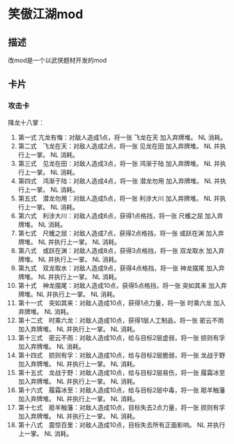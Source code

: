 # 笑傲江湖mod

## 描述
改mod是一个以武侠题材开发的mod

## 卡片

### 攻击卡

降龙十八掌：

1. 第一式  亢龙有悔：对敌人造成1点，将一张 飞龙在天 加入弃牌堆。 NL 消耗。
2. 第二式　飞龙在天：对敌人造成2点，将一张 见龙在田 加入弃牌堆。 NL 并执行上一掌。 NL 消耗。
3. 第三式　见龙在田：对敌人造成3点，将一张 鸿渐于陆 加入弃牌堆。 NL 并执行上一掌。 NL 消耗。
4. 第四式　鸿渐于陆：对敌人造成4点，将一张 潜龙勿用 加入弃牌堆。 NL 并执行上一掌。 NL 消耗。
5. 第五式　潜龙勿用：对敌人造成5点，将一张 利涉大川 加入弃牌堆。 NL 并执行上一掌。 NL 消耗。
6. 第六式　利涉大川：对敌人造成6点，获得1点格挡，将一张 尺蠖之屈 加入弃牌堆。 NL 消耗。
7. 第七式　尺蠖之屈：对敌人造成7点，获得2点格挡，将一张 或跃在渊 加入弃牌堆。 NL 并执行上一掌。 NL 消耗。
8. 第八式　或跃在渊：对敌人造成8点，获得3点格挡，将一张 双龙取水 加入弃牌堆。 NL 并执行上一掌。 NL 消耗。
9. 第九式　双龙取水：对敌人造成9点，获得4点格挡，将一张 神龙摆尾 加入弃牌堆。 NL 并执行上一掌。 NL 消耗。
10. 第十式　神龙摆尾：对敌人造成10点，获得5点格挡，将一张 突如其来 加入弃牌堆。NL 并执行上一掌。 NL 消耗。
11. 第十一式　突如其来：对敌人造成10点，获得1点力量，将一张 时乘六龙 加入弃牌堆。 NL 消耗。
12. 第十二式　时乘六龙：对敌人造成10点，获得1层人工制品，将一张 密云不雨 加入弃牌堆。 NL 并执行上一掌。 NL 消耗。
13. 第十三式　密云不雨：对敌人造成10点，给与目标2层虚弱，将一张 损则有孚 加入弃牌堆。  NL 消耗。
14. 第十四式　损则有孚：对敌人造成10点，给与目标2层脆弱，将一张 龙战于野 加入弃牌堆。 NL 并执行上一掌。 NL 消耗。
15. 第十五式　龙战于野：对敌人造成10点，给与目标2层易伤，将一张 履霜冰至 加入弃牌堆。 NL 并执行上一掌。 NL 消耗。
16. 第十六式　履霜冰至：对敌人造成10点，给与目标2层中毒，将一张 羝羊触藩 加入弃牌堆。 NL 并执行上一掌。 NL 消耗。
17. 第十七式　羝羊触藩：对敌人造成10点，目标失去2点力量，将一张 损则有孚 加入弃牌堆。 NL 并执行上一掌。 NL 消耗。
18. 第十八式　震惊百里：对敌人造成10点，目标失去所有正面影响。 NL 并执行上一掌。 NL 消耗。
